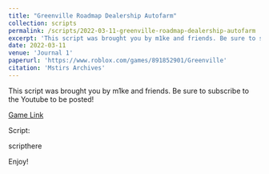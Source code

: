 ```yaml
---
title: "Greenville Roadmap Dealership Autofarm"
collection: scripts
permalink: /scripts/2022-03-11-greenville-roadmap-dealership-autofarm
excerpt: 'This script was brought you by m1ke and friends. Be sure to subscribe to the Youtube to be posted!'
date: 2022-03-11
venue: 'Journal 1'
paperurl: 'https://www.roblox.com/games/891852901/Greenville'
citation: 'Mstirs Archives'
---
```

This script was brought you by m1ke and friends. Be sure to subscribe to the Youtube to be posted!

[Game Link](https://www.roblox.com/games/891852901/Greenville)

Script:

scripthere

Enjoy!
